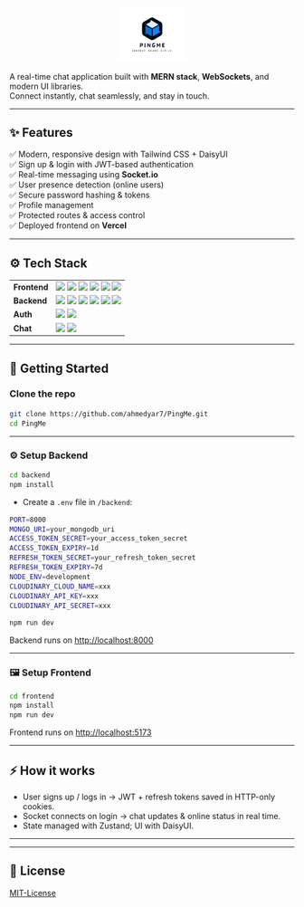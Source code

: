 <p align="center">
  <img src="./assets/pingme.png" alt="IntelliMate Logo" width="120" />
</p>

A real-time chat application built with **MERN stack**, **WebSockets**, and modern UI libraries.  
Connect instantly, chat seamlessly, and stay in touch.

---

## ✨ Features

✅ Modern, responsive design with Tailwind CSS + DaisyUI  
✅ Sign up & login with JWT-based authentication  
✅ Real-time messaging using **Socket.io**  
✅ User presence detection (online users)  
✅ Secure password hashing & tokens  
✅ Profile management  
✅ Protected routes & access control  
✅ Deployed frontend on **Vercel**

---

## ⚙️ Tech Stack

<table>
  <tr>
    <td><strong>Frontend</strong></td>
    <td>
      <img src="https://img.shields.io/badge/React-%2320232a.svg?logo=react&logoColor=%2361DAFB"/>
      <img src="https://img.shields.io/badge/Vite-646CFF?logo=vite&logoColor=fff"/>
      <img src="https://img.shields.io/badge/Tailwind%20CSS-%2338B2AC.svg?logo=tailwind-css&logoColor=white"/>
      <img src="https://img.shields.io/badge/React_Router-CA4245?logo=react-router&logoColor=white"/>
      <img src="https://img.shields.io/badge/Zustand-🐻-red?labelColor=white&style=flat?for-the-badge"/>
      <img src="https://img.shields.io/badge/daisyUI-🌼-green?labelColor=white&style=flat?for-the-badge"/>
    </td>
  </tr>
  <tr>
    <td><strong>Backend</strong></td>
    <td>
      <img src="https://img.shields.io/badge/Node.js-6DA55F?logo=node.js&logoColor=white"/>
      <img src="https://img.shields.io/badge/MongoDB-%234ea94b.svg?logo=mongodb&logoColor=white"/>
      <img src="https://img.shields.io/badge/Express.js-%23404d59.svg?logo=express&logoColor=%2361DAFB"/>
      <img src="https://img.shields.io/badge/Cloudinary-☁️-blue?labelColor=white&style=flat?for-the-badge"/>
      <img src="https://img.shields.io/badge/Axios-🔗-purple?labelColor=white&style=flat?for-the-badge"/>
      <img src="https://img.shields.io/badge/Vercel-▲-black?labelColor=white&style=flat?for-the-badge"/>
    </td>
  </tr>
  <tr>
    <td><strong>Auth</strong></td>
    <td>
      <img src="https://img.shields.io/badge/JWT-🔑-orange?labelColor=white&style=flat?for-the-badge"/>
      <img src="https://img.shields.io/badge/bcryptjs-🔒-blue?labelColor=white&style=flat?for-the-badge"/>
    </td>
  </tr>
  <tr>
    <td><strong>Chat</strong></td>
    <td>
      <img src="https://img.shields.io/badge/Socket.io-🖇-black?labelColor=white&style=flat?for-the-badge"/>
      <img src="https://img.shields.io/badge/socket.io--client-🧧-gray?labelColor=white&style=flat?for-the-badge"/>
    </td>
  </tr>
</table>

---

## 🚀 Getting Started

### Clone the repo

```bash
git clone https://github.com/ahmedyar7/PingMe.git
cd PingMe
```

---

### ⚙️ Setup Backend

```bash
cd backend
npm install
```

- Create a `.env` file in `/backend`:

```bash
PORT=8000
MONGO_URI=your_mongodb_uri
ACCESS_TOKEN_SECRET=your_access_token_secret
ACCESS_TOKEN_EXPIRY=1d
REFRESH_TOKEN_SECRET=your_refresh_token_secret
REFRESH_TOKEN_EXPIRY=7d
NODE_ENV=development
CLOUDINARY_CLOUD_NAME=xxx
CLOUDINARY_API_KEY=xxx
CLOUDINARY_API_SECRET=xxx
```

```bash
npm run dev
```

Backend runs on [http://localhost:8000](http://localhost:8000)

---

### 🖼 Setup Frontend

```bash
cd frontend
npm install
npm run dev
```

Frontend runs on [http://localhost:5173](http://localhost:5173)

---

## ⚡ How it works

- User signs up / logs in → JWT + refresh tokens saved in HTTP-only cookies.
- Socket connects on login → chat updates & online status in real time.
- State managed with Zustand; UI with DaisyUI.

---

---

## 📄 License

[MIT-License](./LICENSE)
